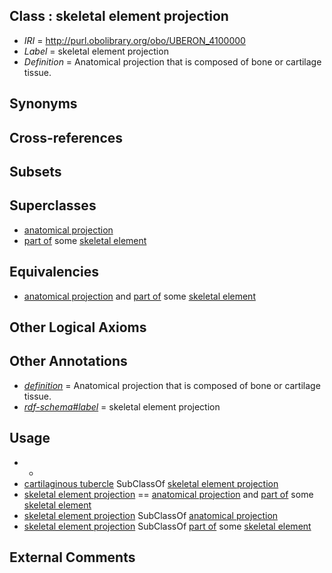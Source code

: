 
## Class : skeletal element projection

 * *IRI* = http://purl.obolibrary.org/obo/UBERON_4100000
 * *Label* = skeletal element projection
 * *Definition* = Anatomical projection that is composed of bone or cartilage tissue.

## Synonyms


## Cross-references


## Subsets


## Superclasses

 * [anatomical projection](../../UBERON/29/UBERON_0004529.md)
 * [part of](../../BFO/50/BFO_0000050.md) some [skeletal element](../../UBERON/65/UBERON_0004765.md)

## Equivalencies

 * [anatomical projection](../../UBERON/29/UBERON_0004529.md) and [part of](../../BFO/50/BFO_0000050.md) some [skeletal element](../../UBERON/65/UBERON_0004765.md)

## Other Logical Axioms


## Other Annotations

 * *[definition](../../IAO/15/IAO_0000115.md)* = Anatomical projection that is composed of bone or cartilage tissue.
 * *[rdf-schema#label](../../el/rdf-schema#label.md)* = skeletal element projection

## Usage

 * -
 * [cartilaginous tubercle](../../CEPH/55/CEPH_0000055.md) SubClassOf [skeletal element projection](../../UBERON/00/UBERON_4100000.md)
 * [skeletal element projection](../../UBERON/00/UBERON_4100000.md) == [anatomical projection](../../UBERON/29/UBERON_0004529.md) and [part of](../../BFO/50/BFO_0000050.md) some [skeletal element](../../UBERON/65/UBERON_0004765.md)
 * [skeletal element projection](../../UBERON/00/UBERON_4100000.md) SubClassOf [anatomical projection](../../UBERON/29/UBERON_0004529.md)
 * [skeletal element projection](../../UBERON/00/UBERON_4100000.md) SubClassOf [part of](../../BFO/50/BFO_0000050.md) some [skeletal element](../../UBERON/65/UBERON_0004765.md)

## External Comments

